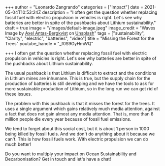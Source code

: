 +++
author = "Leonardo Zangrando"
categories = ["Impact"]
date = 2021-05-04T10:53:24Z
description = "I often get the question whether replacing fossil fuel with electric propulsion in vehicles is right. Let's see why batteries are better in spite of the pushbacks about Lithium sustainability."
draft = true
image = "/images/default-image.jpeg"
image_credit = "Waves Image by [Axel Antas-Bergkvist](https://unsplash.com/@aabergkvist?utm_source=unsplash&utm_medium=referral&utm_content=creditCopyText) on [Unsplash](https://unsplash.com/s/photos/big-waves?utm_source=unsplash&utm_medium=referral&utm_content=creditCopyText)"
tags = ["sustainability", "Clarity", "electric", "batteries", "video"]
title = "Missing the Forest for the Trees"
youtube_handle = "_f0S9GyHmWQ"

+++
I often get the question whether replacing fossil fuel with electric propulsion in vehicles is right. Let's see why batteries are better in spite of the pushbacks about Lithium sustainability.  
  
The usual pushback is that Lithium is difficult to extract and the conditions in Lithium mines are inhumane. This is true, but the supply chain for the production of batteries is still developing and we have the tools to ask for more sustainable production of Lithium, so in the long run we can get rid of these issues.

The problem with this pushback is that it misses the forest for the trees. It uses a single argument which gains relatively much media attention, against a fact that does not gain almost any media attention. That is, more than 8 million people die every year because of fossil fuel emissions.

We tend to forget about this social cost, but it is about 1 person in 1000 being killed by fossil fuels. And we don't do anything about it because we can't. This is how fossil fuels work. With electric propulsion we can do much better!

Do you want to multiply your impact on Ocean Sustainability and Decarbonisation? Get in touch and let's have a chat!